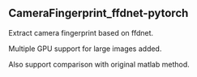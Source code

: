 ## CameraFingerprint_ffdnet-pytorch

Extract camera fingerprint based on ffdnet.

Multiple GPU support for large images added.

 Also support comparison with original matlab method.